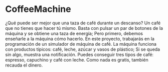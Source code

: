 # CoffeeMachine


¿Qué puede ser mejor que una taza de café durante un descanso? Un café que no tienes que hacer tú mismo. Basta con pulsar un par de botones de la máquina y se obtiene una taza de energía; Pero primero, debemos enseñarle a la máquina cómo hacerlo. En este proyecto, trabajarás en la programación de un simulador de máquina de café. La máquina funciona con productos típicos: café, leche, azúcar y vasos de plástico; Si se queda sin algo, muestra una notificación. Puedes conseguir tres tipos de café: espresso, capuchino y café con leche. Como nada es gratis, también recauda el dinero.

